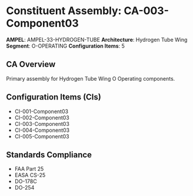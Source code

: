 # Constituent Assembly: CA-003-Component03

**AMPEL**: AMPEL-33-HYDROGEN-TUBE
**Architecture**: Hydrogen Tube Wing
**Segment**: O-OPERATING
**Configuration Items**: 5

## CA Overview
Primary assembly for Hydrogen Tube Wing O Operating components.

## Configuration Items (CIs)
- CI-001-Component03
- CI-002-Component03
- CI-003-Component03
- CI-004-Component03
- CI-005-Component03

## Standards Compliance
- FAA Part 25
- EASA CS-25
- DO-178C
- DO-254
